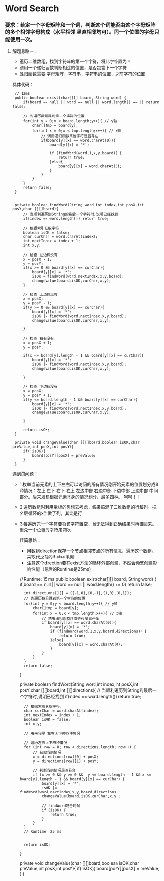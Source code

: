 # Word Search

### 要求：给定一个字母矩阵和一个词，判断这个词能否由这个字母矩阵的多个相邻字母构成（水平相邻 竖直相邻均可）。同一个位置的字母只能使用一次。

1. 解题思路一：
	* 遍历二维数组，找到字符串的第一个字符，将此字符置为 `*` 
	* 调用一个递归函数判断相连的位置，是否包含下一个字符
	* 递归函数需要 字母矩阵，字符串，字符串的位置，之前字符的位置
	

	具体代码：
		
		// 12ms
		public boolean exist(char[][] board, String word) {
	        if(board == null || word == null || word.length() == 0) return false; 
	        
	        // 先遍历数组得到第一个字符的位置
	        for(int y = 0;y < board.length;y++){ // y轴 
	            char[]tmp = board[y];
	            for(int x = 0;x < tmp.length;x++){ // x轴
	                // 调用递归函数其他字符是否存在
	                if(board[y][x] == word.charAt(0)){
	                	board[y][x] = '*';
	                	
	                	if (findWord(word,1,x,y,board)) {
							return true;
						}else{
							board[y][x] = word.charAt(0);
						}
	                }   
	            }
	        }
	        return false;
    	}
    
    
	    private boolean findWord(String word,int index,int posX,int posY,char [][]board){
	        // 当顺利遍历到String的最后一个字符时,说明已经找到
	        if(index == word.length()) return true; 
	        
	        // 根据索引获取字符
	        boolean isOK = false;
	        char curChar = word.charAt(index);
	        int nextIndex = index + 1;
	        int x,y;
	        
	        // 检查 左边有没有
	        x = posX - 1;
	        y = posY;
	        if(x >= 0 && board[y][x] == curChar){
	            board[y][x] = '*';
	            isOK = findWord(word,nextIndex,x,y,board);   
	            changeValue(board,isOK,curChar,x,y);
	        }
	       
	        // 检查 上边有没有
	        x = posX;
	        y = posY - 1;
	        if(y >= 0 && board[y][x] == curChar){
	            board[y][x] = '*';
	            isOK |= findWord(word,nextIndex,x,y,board);   
	            changeValue(board,isOK,curChar,x,y);
	
	        }
	         
	        // 检查 右有没有
	        x = posX + 1;
	        y = posY;
	       
	        if(x <= board[y].length - 1 && board[y][x] == curChar){
	            board[y][x] = '*';
	            isOK |= findWord(word,nextIndex,x,y,board);  
	            changeValue(board,isOK,curChar,x,y);
	
	        }
	        
	        // 检查 下边有没有
	        x = posX;
	        y = posY + 1;
	        if(y <= board.length - 1 && board[y][x] == curChar){
	            board[y][x] = '*';
	            isOK |= findWord(word,nextIndex,x,y,board);    
	            changeValue(board,isOK,curChar,x,y);
	
	        }
	        
	        return isOK;
	    }
	    
	    private void changeValue(char [][]board,boolean isOK,char preValue,int posX,int posY){
	        if(!isOK){
	        	board[posY][posX] = preValue;
	        }
	    }
	
	

	遇到的问题：
	
	* 1.枚举当前元素的上下左右可以访问的所有情况刚开始元素的位置划分成8种情况：左上 左下 右下 右上 左边中部 右边中部  下边中部 上边中部 中间部分。后来发现根据元素本身的情况划分，最多四种。 呵呵！！
		
	* 2.遍历数组时利用坐标的思想去考虑，结果搞混了二维数组的行和列。把外层循环的x当做了列，其实是行
	
	* 3.每遍历完一个字符要将该字符置空，当无法得到正确结果时再置回来。避免一个位置的字符用两次
	
	   精简思路：
			
		* 用数组direction保存一个节点相邻节点的所有情况，遍历这个数组。来取代之前的if else 判断
		* 注意这个direction要在exist方法的循环外部创建，不然会频繁创建影响性能（最后的Runtime是25ms）
		
	    // Runtime: 15 ms
		public boolean exist(char[][] board, String word) {
	        if(board == null || word == null || word.length() == 0) return false; 
	        
	        int directions[][] = {{-1,0},{0,-1},{1,0},{0,1}};
	        // 先遍历数组得到第一个字符的位置
	        for(int y = 0;y < board.length;y++){ // y轴 
	            char[]tmp = board[y];
	            for(int x = 0;x < tmp.length;x++){ // x轴
	                // 调用递归函数其他字符是否存在
	                if(board[y][x] == word.charAt(0)){
	                	board[y][x] = '*';
	                	if (findWord(word,1,x,y,board,directions)) {
							return true;
						}else{
							board[y][x] = word.charAt(0);
						}
	                }   
	            }
	        }
	        return false;
		}
	
	
	    private boolean findWord(String word,int index,int posX,int posY,char [][]board,int [][]directions){
	        // 当顺利遍历到String的最后一个字符时,说明已经找到
	        if(index == word.length()) return true; 
	        
	        // 根据索引获取字符,
	        char curChar = word.charAt(index);
	        int nextIndex = index + 1;
	        boolean isOK = false;
	        int x,y;
	       
	        // 用来记录 左右上下的四种情况
	        
	        // 遍历左右上下四种情况
	        for (int row = 0; row < directions.length; row++) {
	        	// 获取当前情况
				x = directions[row][0] + posX;
				y = directions[row][1] + posY;
				
				// 判断当前情况是否符合
				if (x >= 0 && y >= 0 &&  y <= board.length - 1 && x <= board[y].length - 1 && board[y][x] == curChar) {
					board[y][x] = '*';
		            isOK |= findWord(word,nextIndex,x,y,board,directions);   
		            changeValue(board,isOK,curChar,x,y);
		            
		            // findWord符合时候
		            if (isOK) {
						return true;
					}
				}
			}
	        // Runtime: 25 ms
	
	       
	        return isOK; 
	    }
	    
	    private void changeValue(char [][]board,boolean isOK,char preValue,int posX,int posY){
	        if(!isOK){
	        	board[posY][posX] = preValue;
	        }
	    }
		

	
